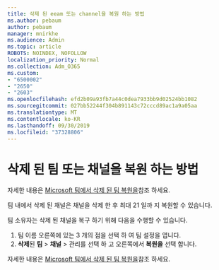 ```yaml
---
title: 삭제 된 eeam 또는 channel을 복원 하는 방법
ms.author: pebaum
author: pebaum
manager: mnirkhe
ms.audience: Admin
ms.topic: article
ROBOTS: NOINDEX, NOFOLLOW
localization_priority: Normal
ms.collection: Adm_O365
ms.custom:
- "6500002"
- "2650"
- "2603"
ms.openlocfilehash: efd2b09a93fb7a44c0dea7933bb9d02524bb1082
ms.sourcegitcommit: 027bb52244f304b891143c72cccd89ac1a9a05aa
ms.translationtype: MT
ms.contentlocale: ko-KR
ms.lasthandoff: 09/30/2019
ms.locfileid: "37328806"
---
```

# <a name="how-to-restore-a-deleted-team-or-channel"></a>삭제 된 팀 또는 채널을 복원 하는 방법

자세한 내용은 [Microsoft 팀에서 삭제 된 팀 복원을](https://blogs.technet.microsoft.com/skypehybridguy/2017/07/23/restoring-a-deleted-team-in-microsoft-teams)참조 하세요.

팀 내에서 삭제 된 채널은 채널을 삭제 한 후 최대 21 일까 지 복원할 수 있습니다.

팀 소유자는 삭제 된 채널을 복구 하기 위해 다음을 수행할 수 있습니다.

1. 팀 이름 오른쪽에 있는 3 개의 점을 선택 하 여 팀 설정을 엽니다.
2. **삭제**된 **팀** > **채널** > 관리를 선택 하 고 오른쪽에서 **복원을** 선택 합니다.

자세한 내용은 [Microsoft 팀에서 삭제 된 팀 복원을](https://blogs.technet.microsoft.com/skypehybridguy/2017/07/23/restoring-a-deleted-team-in-microsoft-teams)참조 하세요.